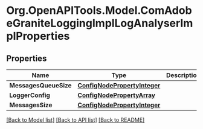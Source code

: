 # Org.OpenAPITools.Model.ComAdobeGraniteLoggingImplLogAnalyserImplProperties
## Properties

Name | Type | Description | Notes
------------ | ------------- | ------------- | -------------
**MessagesQueueSize** | [**ConfigNodePropertyInteger**](ConfigNodePropertyInteger.md) |  | [optional] 
**LoggerConfig** | [**ConfigNodePropertyArray**](ConfigNodePropertyArray.md) |  | [optional] 
**MessagesSize** | [**ConfigNodePropertyInteger**](ConfigNodePropertyInteger.md) |  | [optional] 

[[Back to Model list]](../README.md#documentation-for-models) [[Back to API list]](../README.md#documentation-for-api-endpoints) [[Back to README]](../README.md)

